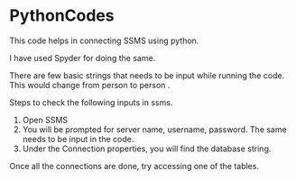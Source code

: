 # PythonCodes

This code helps in connecting SSMS using python.

I have used Spyder for doing the same.

There are few basic strings that needs to be input while running the code. This would change from person to person .

Steps to check the following inputs in ssms.

1) Open SSMS
2) You will be prompted for server name, username, password. The same needs to be input in the code.
3) Under the Connection properties, you will find the database string.

Once all the connections are done, try accessing one of the tables.
